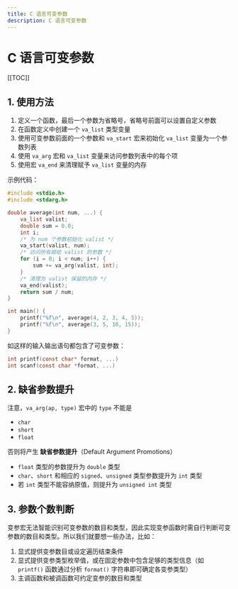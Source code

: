 ```yaml
---
title: C 语言可变参数
description: C 语言可变参数
---
```


# C 语言可变参数

[[TOC]]

## 1. 使用方法

1. 定义一个函数，最后一个参数为省略号，省略号前面可以设置自定义参数
2. 在函数定义中创建一个 `va_list` 类型变量
3. 使用可变参数前面的一个参数和 `va_start` 宏来初始化 `va_list` 变量为一个参数列表
4. 使用 `va_arg` 宏和 `va_list` 变量来访问参数列表中的每个项
5. 使用宏 `va_end` 来清理赋予 `va_list` 变量的内存

示例代码：

```c
#include <stdio.h>
#include <stdarg.h>

double average(int num, ...) {
    va_list valist;
    double sum = 0.0;
    int i;
    /* 为 num 个参数初始化 valist */
    va_start(valist, num);
    /* 访问所有赋给 valist 的参数 */
    for (i = 0; i < num; i++) {
        sum += va_arg(valist, int);
    }
    /* 清理为 valist 保留的内存 */
    va_end(valist);
    return sum / num;
}

int main() {
    printf("%f\n", average(4, 2, 3, 4, 5));
    printf("%f\n", average(3, 5, 10, 15));
}
```

如这样的输入输出语句都包含了可变参数：

```c
int printf(const char* format, ...)
int scanf(const char *format, ...)
```

## 2. 缺省参数提升

注意，`va_arg(ap, type)` 宏中的 `type` 不能是
- `char`
- `short`
- `float`

否则将产生 **缺省参数提升**（Default Argument Promotions）
- `float` 类型的参数提升为 `double` 类型
- `char`、`short` 和相应的 `signed`、`unsigned` 类型参数提升为 `int` 类型
- 若 `int` 类型不能容纳原值，则提升为 `unsigned int` 类型

## 3. 参数个数判断

变参宏无法智能识别可变参数的数目和类型，因此实现变参函数时需自行判断可变参数的数目和类型。所以我们就要想一些办法，比如：

1. 显式提供变参数目或设定遍历结束条件
2. 显式提供变参类型枚举值，或在固定参数中包含足够的类型信息（如 `printf()` 函数通过分析 `format()` 字符串即可确定各变参类型）
3. 主调函数和被调函数可约定变参的数目和类型
